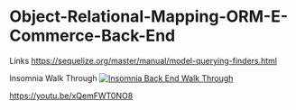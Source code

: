 # Object-Relational-Mapping-ORM-E-Commerce-Back-End

Links
https://sequelize.org/master/manual/model-querying-finders.html


Insomnia Walk Through
[![Insomnia Back End Walk Through ](http://img.youtube.com/vi/xQemFWT0NO8/0.jpg)](http://www.youtube.com/watch?v=xQemFWT0NO8)

https://youtu.be/xQemFWT0NO8